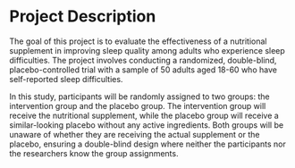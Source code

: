 # Project Description
The goal of this project is to evaluate the effectiveness of a nutritional supplement in improving sleep quality among adults who experience sleep difficulties. The project involves conducting a randomized, double-blind, placebo-controlled trial with a sample of 50 adults aged 18-60 who have self-reported sleep difficulties.

In this study, participants will be randomly assigned to two groups: the intervention group and the placebo group. The intervention group will receive the nutritional supplement, while the placebo group will receive a similar-looking placebo without any active ingredients. Both groups will be unaware of whether they are receiving the actual supplement or the placebo, ensuring a double-blind design where neither the participants nor the researchers know the group assignments.
